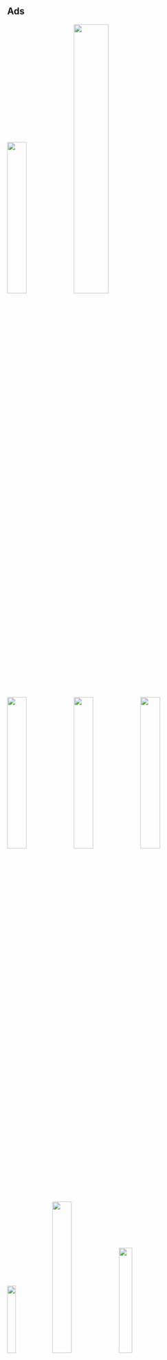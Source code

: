 ## Ads
<a href="https://www.fsf.org/"><img src="https://static.fsf.org/nosvn/appeal2021/spring/banner.png" width="30%" height="30%"></a>
<a href="https://www.eff.org/join"><img src="https://www.eff.org/files/eff-banner.png" width="40%" height="40%"></a>
<a href="https://en.wikipedia.org/wiki/Liberate_Hong_Kong,_revolution_of_our_times"><img src="https://upload.wikimedia.org/wikipedia/commons/thumb/9/93/Free_Hong_Kong_flag.svg/512px-Free_Hong_Kong_flag.svg.png" width="30%" height="30%"></a>
<a href="https://reiwa-shinsengumi.com/"><img src="https://upload.wikimedia.org/wikipedia/commons/thumb/4/4c/%E3%82%8C%E3%81%84%E3%82%8F%E6%96%B0%E9%81%B8%E7%B5%84%E3%81%AE%E3%83%AD%E3%82%B4.png/1920px-%E3%82%8C%E3%81%84%E3%82%8F%E6%96%B0%E9%81%B8%E7%B5%84%E3%81%AE%E3%83%AD%E3%82%B4.png" width="30%" height="30%"></a>
<a href="https://ssd.eff.org/"><img src="https://www.eff.org/files/banner_library/og-ssd-logo.png" width="30%" height="30%"></a>
<a href="https://www.torproject.org/"><img src="https://upload.wikimedia.org/wikipedia/commons/thumb/1/15/Tor-logo-2011-flat.svg/1280px-Tor-logo-2011-flat.svg.png" width="20%" height="20%"></a>
<a href="https://ukraine.ua/news/stand-with-ukraine/"><img src="https://ukraine.ua/wp-content/uploads/2022/02/linktree.png" width="30%" height="30%"></a>
<a href="https://www.youtube.com/watch?v=qZuxPKUVGiw"><img src="https://external-content.duckduckgo.com/iu/?u=https%3A%2F%2Ftbli.nl%2Fwp-content%2Fuploads%2F2020%2F06%2Fblacklivesmatter-1-e1592935150949.jpg&f=1&nofb=1" width="25%" height="25%"></a>
<a href="https://www.youtube.com/watch?v=qZuxPKUVGiw"><img src="https://external-content.duckduckgo.com/iu/?u=https%3A%2F%2Fres.cloudinary.com%2Fteepublic%2Fimage%2Fprivate%2Fs--k2rEqGp---%2Ft_Preview%2Ft_watermark_lock%2Fb_rgb%3A0195c3%2Cc_lpad%2Cf_jpg%2Ch_630%2Cq_90%2Cw_1200%2Fv1588901666%2Fproduction%2Fdesigns%2F9912719_0.jpg&f=1&nofb=1" width="25%" height="25%"></a>


## My translation contributions:

https://github.com/evilsocket/opensnitch

https://github.com/MuntashirAkon/AppManager

https://github.com/marin-m/SongRec

https://github.com/WerWolv/ImHex

https://github.com/yukino-app/yukino

https://github.com/PeterCxy/Shelter

https://github.com/cboxdoerfer/fsearch

https://codeberg.org/Starfish/Imagepipe

https://github.com/benbusby/whoogle-search

https://github.com/kamaravichow/safe-dot-android

https://github.com/TacoTheDank/Scoop

https://github.com/nproth/pin

https://github.com/appml/neutrinote

https://github.com/markusfisch/BinaryEye

https://github.com/Tobi823/ffupdater

https://github.com/ElderDrivers/EdXposedManager

https://github.com/RetroMusicPlayer/RetroMusicPlayer

Some KDE apps

https://f-droid.org/en/

https://framagit.org/fiat-tux/hat-softwares/lufi

https://github.com/Keidan/HexViewer

## My other contributions:

Exodus ETIP

https://gitlab.com/IzzyOnDroid/repo

https://github.com/MuntashirAkon/AppManager/issues?q=is%3Apr+author%3Agnuhead-chieb

https://github.com/leachim6/hello-world/issues?q=is%3Apr+author%3Agnuhead-chieb

## My favorite language
・Bash

・PHP
